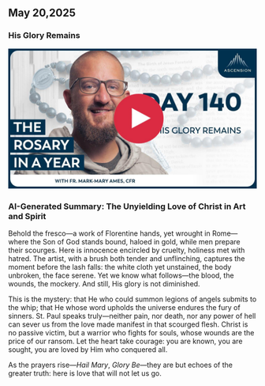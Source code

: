 ## May 20,2025

### His Glory Remains

[![His Glory Remains](/May/jpgs/Day140.jpg)](https://youtu.be/VZwpLgo7TWo "His Glory Remains")

### AI-Generated Summary: The Unyielding Love of Christ in Art and Spirit

Behold the fresco—a work of Florentine hands, yet wrought in Rome—where the Son of God stands bound, haloed in gold, while men prepare their scourges. Here is innocence encircled by cruelty, holiness met with hatred. The artist, with a brush both tender and unflinching, captures the moment before the lash falls: the white cloth yet unstained, the body unbroken, the face serene. Yet we know what follows—the blood, the wounds, the mockery. And still, His glory is not diminished.

This is the mystery: that He who could summon legions of angels submits to the whip; that He whose word upholds the universe endures the fury of sinners. St. Paul speaks truly—neither pain, nor death, nor any power of hell can sever us from the love made manifest in that scourged flesh. Christ is no passive victim, but a warrior who fights for souls, whose wounds are the price of our ransom. Let the heart take courage: you are known, you are sought, you are loved by Him who conquered all.

As the prayers rise—_Hail Mary_, _Glory Be_—they are but echoes of the greater truth: here is love that will not let us go.
